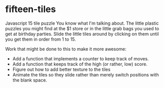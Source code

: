 # fifteen-tiles
Javascript 15 tile puzzle
You know what I'm talking about.  The little plastic puzzles you might find at the $1 store or in the little grab bags you used to get at birthday parties.  Slide the little tiles around by clicking on them until you get them in order from 1 to 15.

Work that might be done to this to make it more awesome:
* Add a function that implements a counter to keep track of moves.
* Add a function that keeps track of the high (or rather, low) score.
* Figure out how to add better texture to the tiles
* Animate the tiles so they slide rather than merely switch positions with the blank space.

